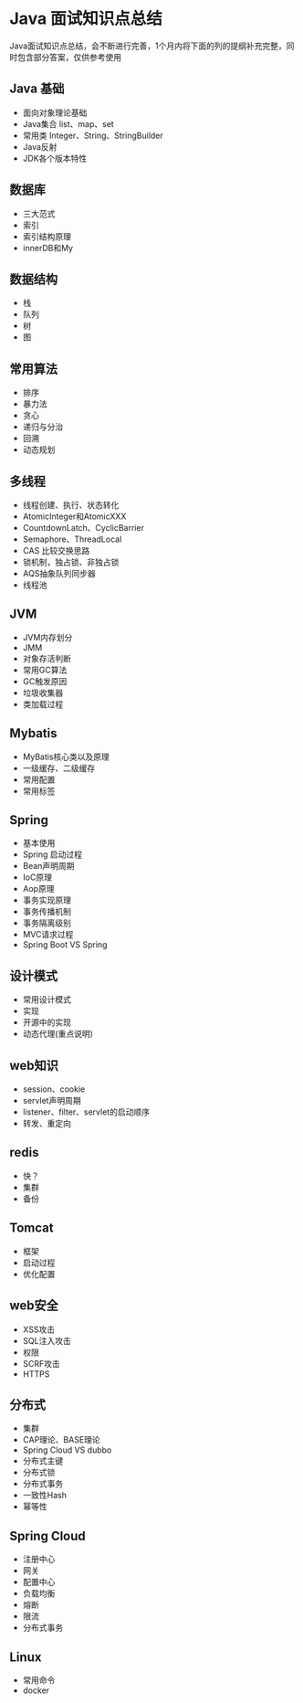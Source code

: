 # Java 面试知识点总结
Java面试知识点总结，会不断进行完善，1个月内将下面的列的提纲补充完整，同时包含部分答案，仅供参考使用

## Java 基础 ##
- 面向对象理论基础
- Java集合 list、map、set
- 常用类 Integer、String、StringBuilder
- Java反射
- JDK各个版本特性

## 数据库 ##
- 三大范式
- 索引
- 索引结构原理
- innerDB和My

## 数据结构 ##
- 栈
- 队列
- 树
- 图

## 常用算法 ##
- 排序
- 暴力法
- 贪心
- 递归与分治
- 回溯
- 动态规划

## 多线程 ##
- 线程创建、执行、状态转化
- AtomicInteger和AtomicXXX
- CountdownLatch、CyclicBarrier
- Semaphore、ThreadLocal
- CAS 比较交换思路
- 锁机制，独占锁、非独占锁
- AQS抽象队列同步器
- 线程池

## JVM ##
- JVM内存划分
- JMM
- 对象存活判断
- 常用GC算法
- GC触发原因
- 垃圾收集器
- 类加载过程

## Mybatis ##
- MyBatis核心类以及原理
- 一级缓存、二级缓存
- 常用配置
- 常用标签

## Spring ##
- 基本使用
- Spring 启动过程
- Bean声明周期
- IoC原理
- Aop原理
- 事务实现原理
- 事务传播机制
- 事务隔离级别
- MVC请求过程
- Spring Boot VS Spring

## 设计模式 ##
- 常用设计模式
- 实现
- 开源中的实现
- 动态代理(重点说明)

## web知识 ##
- session、cookie
- servlet声明周期
- listener、filter、servlet的启动顺序
- 转发、重定向

## redis ##
- 快？
- 集群
- 备份

## Tomcat ##
- 框架
- 启动过程
- 优化配置

## web安全 ##
- XSS攻击
- SQL注入攻击
- 权限
- SCRF攻击
- HTTPS

## 分布式 ##
- 集群
- CAP理论、BASE理论
- Spring Cloud VS dubbo
- 分布式主键
- 分布式锁
- 分布式事务
- 一致性Hash
- 幂等性

## Spring Cloud ##
- 注册中心
- 网关
- 配置中心
- 负载均衡
- 熔断
- 限流
- 分布式事务

## Linux ##
- 常用命令
- docker



